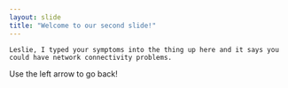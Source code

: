 ```yaml
---
layout: slide
title: "Welcome to our second slide!"
---
```

	Leslie, I typed your symptoms into the thing up here and it says you could have network connectivity problems.
Use the left arrow to go back!
